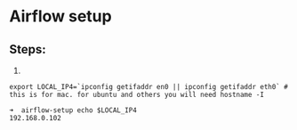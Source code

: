 # Airflow setup

## Steps:

1. 

	export LOCAL_IP4=`ipconfig getifaddr en0 || ipconfig getifaddr eth0` # this is for mac. for ubuntu and others you will need hostname -I

	➜  airflow-setup echo $LOCAL_IP4
	192.168.0.102
